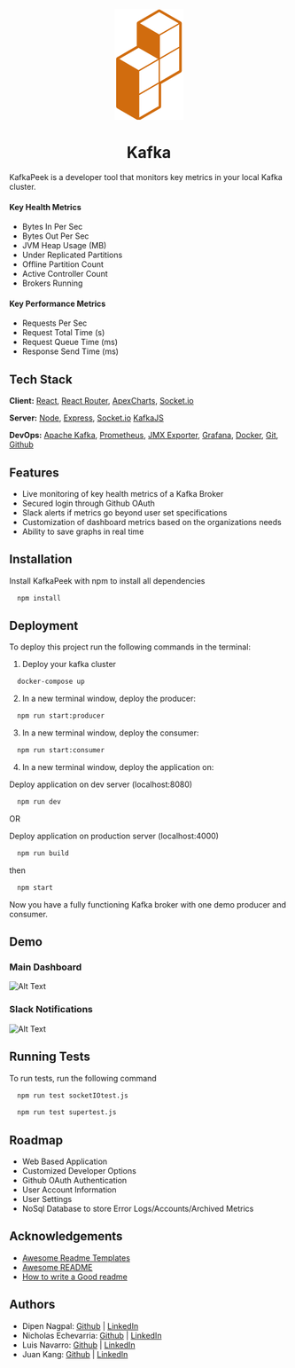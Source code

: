 <div style="text-align: center;">

![KafkaPeek Logo](./client/assets/images/zurau-logo.png "KafkaPeek Logo")

</div>

<h1 style="text-align: center" style="font-size: 10rem">Kafka</h1>

KafkaPeek is a developer tool that monitors key metrics in your local Kafka cluster. 

#### Key Health Metrics

- Bytes In Per Sec 
- Bytes Out Per Sec
- JVM Heap Usage (MB)
- Under Replicated Partitions
- Offline Partition Count
- Active Controller Count
- Brokers Running

#### Key Performance Metrics

- Requests Per Sec
- Request Total Time (s)
- Request Queue Time (ms)
- Response Send Time (ms)

## Tech Stack

**Client:** [React](https://reactjs.org/), [React Router](https://reactrouter.com/en/main), [ApexCharts](https://apexcharts.com), [Socket.io](https://socket.io)

**Server:** [Node](https://nodejs.org/en/), [Express](https://expressjs.com/), [Socket.io](https://socket.io) [KafkaJS](https://kafka.js.org)


**DevOps:** [Apache Kafka](https://kafka.apache.org/), [Prometheus](https://prometheus.io/), [JMX Exporter](https://github.com/prometheus/jmx_exporter), [Grafana](https://grafana.com), [Docker](https://www.docker.com), [Git](https://git-scm.com/), [Github](https://github.com/)


## Features

- Live monitoring of key health metrics of a Kafka Broker
- Secured login through Github OAuth
- Slack alerts if metrics go beyond user set specifications
- Customization of dashboard metrics based on the organizations needs
- Ability to save graphs in real time


## Installation

Install KafkaPeek with npm to install all dependencies

```bash
  npm install
```
    
## Deployment

To deploy this project run the following commands in the terminal:

1. Deploy your kafka cluster
```bash
  docker-compose up
```

2. In a new terminal window, deploy the producer:
```bash
  npm run start:producer
```

3. In a new terminal window, deploy the consumer:
```bash
  npm run start:consumer
```

4. In a new terminal window, deploy the application on:

Deploy application on dev server (localhost:8080)
```bash
  npm run dev
```

OR

Deploy application on production server (localhost:4000)
```bash
  npm run build
```
then
```bash
  npm start
```
Now you have a fully functioning Kafka broker with one demo producer and consumer.

## Demo

<h3>Main Dashboard</h3>


![Alt Text](https://media.giphy.com/media/kfKhKpAbezCIxwCW9D/giphy.gif)

<h3>Slack Notifications</h3>


![Alt Text](https://media.giphy.com/media/0ykVFzaLsVZao1XgGR/giphy.gif)


## Running Tests

To run tests, run the following command

```bash
  npm run test socketIOtest.js
```
```bash
  npm run test supertest.js
```

## Roadmap

- Web Based Application
- Customized Developer Options 
- Github OAuth Authentication
- User Account Information
- User Settings
- NoSql Database to store Error Logs/Accounts/Archived Metrics

## Acknowledgements

 - [Awesome Readme Templates](https://awesomeopensource.com/project/elangosundar/awesome-README-templates)
 - [Awesome README](https://github.com/matiassingers/awesome-readme)
 - [How to write a Good readme](https://bulldogjob.com/news/449-how-to-write-a-good-readme-for-your-github-project)

## Authors

- Dipen Nagpal: [Github](https://github.com/dnagpal1) | [LinkedIn](www.linkedin.com/in/dipen-nagpal)
- Nicholas Echevarria: [Github](https://github.com/nick-echevarria) | [LinkedIn](https://www.linkedin.com/in/nicholasechevarria/)
- Luis Navarro: [Github](https://github.com/luis-e-navarro) | [LinkedIn](https://linkedin.com/in/luis-e-navarro)
- Juan Kang: [Github](https://github.com/juanpakang) | [LinkedIn](https://www.linkedin.com/in/juankang/)
